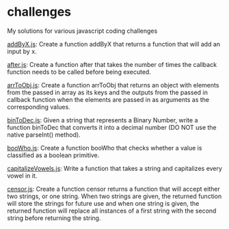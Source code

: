 # challenges

My solutions for various javascript coding challenges


[addByX.js](https://github.com/fraisai/challenges/blob/main/addByX.js): Create a function addByX that returns a function that will add an input by x.  
  
[after.js](https://github.com/fraisai/challenges/blob/main/after.js): Create a function after that takes the number of times the callback function needs to be called before being executed. 
  
[arrToObj.js](https://github.com/fraisai/challenges/blob/main/arrToObj.js): Create a function arrToObj that returns an object with elements from the passed in array as its keys and the outputs from the passed in callback function when the elements are passed in as arguments as the corresponding values.  
  
[binToDec.js](https://github.com/fraisai/challenges/blob/main/binToDec.js): Given a string that represents a Binary Number, write a function binToDec that converts it into a decimal number (DO NOT use the native parseInt() method).  
  
[booWho.js](https://github.com/fraisai/challenges/blob/main/booWho.js): Create a function booWho that checks whether a value is classified as a boolean primitive.  
  
[capitalizeVowels.js](https://github.com/fraisai/challenges/blob/main/capitalizeVowels.js): Write a function that takes a string and capitalizes every vowel in it.  
  
[censor.js](https://github.com/fraisai/challenges/blob/main/censor.js): Create a function censor returns a function that will accept either two strings, or one string. When two strings are given, the returned function will store the strings for future use and when one string is given, the returned function will replace all instances of a first string with the second string before returning the string.  
  


